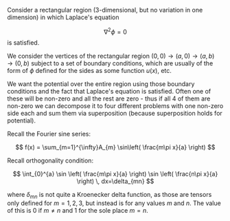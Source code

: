 Consider a rectangular region (3-dimensional, but no variation in one dimension) in which Laplace's equation

$$
\nabla^{2}\phi=0
$$
is satisfied. 

We consider the vertices of the rectangular region  $(0,0)\to(a,0)\to(a,b)\to(0,b)$ subject to a set of boundary conditions, which are usually of the form of $\phi$ defined for the sides as some function $u(x)$, etc. 

We want the potential over the entire region using those boundary conditions and the fact that Laplace's equation is satisfied. Often one of these will be non-zero and all the rest are zero - thus if all 4 of them are non-zero we can decompose it to four different problems with one non-zero side each and sum them via superposition (because superposition holds for potential).

Recall the Fourier sine series:

$$
f(x) = \sum_{m=1}^{\infty}A_{m} \sin\left(  \frac{m\pi x}{a} \right)
$$

Recall orthogonality condition:

$$
\int_{0}^{a} \sin \left( \frac{m\pi x}{a} \right) \sin \left( \frac{n\pi x}{a} \right)  \, dx=\delta_{mn} 
$$

where $\delta_{mn}$ is not quite a Kroenecker delta function, as those are tensors only defined for $m=1,2,3$, but instead is for any values $m$ and $n$. The value of this is $0$ if $m \neq n$ and 1 for the sole place $m=n$. 